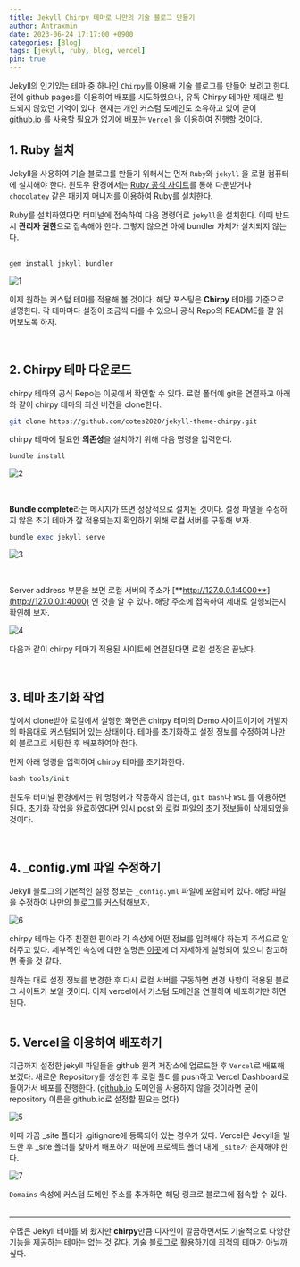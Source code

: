 ```yaml
---
title: Jekyll Chirpy 테마로 나만의 기술 블로그 만들기
author: Antraxmin
date: 2023-06-24 17:17:00 +0900
categories: [Blog]
tags: [jekyll, ruby, blog, vercel]
pin: true
---
```


Jekyll의 인기있는 테마 중 하나인 `Chirpy`를 이용해 기술 블로그를 만들어 보려고 한다. 전에 github pages를 이용하여 배포를 시도하였으나, 유독 Chirpy 테마만 제대로 빌드되지 않았던 기억이 있다. 현재는 개인 커스텀 도메인도 소유하고 있어 굳이 [github.io](http://github.io) 를 사용할 필요가 없기에 배포는 `Vercel` 을 이용하여 진행할 것이다. <br />

## 1. Ruby 설치

Jekyll을 사용하여 기술 블로그를 만들기 위해서는 먼저 `Ruby`와 `jekyll` 을 로컬 컴퓨터에 설치해야 한다. 윈도우 환경에서는 [Ruby 공식 사이트](https://www.ruby-lang.org/en/downloads/)를 통해 다운받거나 `chocolatey` 같은 패키지 매니저를 이용하여 Ruby를 설치한다.

Ruby를 설치하였다면 터미널에 접속하여 다음 명령어로 `jekyll`을 설치한다. 이때 반드시 **관리자 권한**으로 접속해야 한다. 그렇지 않으면 아예 bundler 자체가 설치되지 않는다. <br /><br />

```bash
gem install jekyll bundler
```

![1](https://github.com/Antraxmin/Antraxmin-Blog/assets/77287236/c8296624-ff1b-4ca5-b294-b8f630895e84)

이제 원하는 커스텀 테마를 적용해 볼 것이다. 해당 포스팅은 **Chirpy** 테마를 기준으로 설명한다. 각 테마마다 설정이 조금씩 다를 수 있으니 공식 Repo의 README를 잘 읽어보도록 하자. <br />

<br />

## 2. Chirpy 테마 다운로드

chirpy 테마의 공식 Repo는 이곳에서 확인할 수 있다. 로컬 폴더에 git을 연결하고 아래와 같이 chirpy 테마의 최신 버전을 clone한다.

```bash
git clone https://github.com/cotes2020/jekyll-theme-chirpy.git
```

chirpy 테마에 필요한 **의존성**을 설치하기 위해 다음 명령을 입력한다.

```ruby
bundle install
```

![2](https://github.com/Antraxmin/Antraxmin-Blog/assets/77287236/3e9cfa19-1311-4e88-b707-b1f926afb7f4)

<br />

**Bundle complete**라는 메시지가 뜨면 정상적으로 설치된 것이다. 설정 파일을 수정하지 않은 초기 테마가 잘 적용되는지 확인하기 위해 로컬 서버를 구동해 보자.

```ruby
bundle exec jekyll serve
```

![3](https://github.com/Antraxmin/Antraxmin-Blog/assets/77287236/abaabe0b-9fa1-447e-a8a0-18454b11b118)

<br />

Server address 부분을 보면 로컬 서버의 주소가 [**http://127.0.0.1:4000**](http://127.0.0.1:4000) 인 것을 알 수 있다. 해당 주소에 접속하여 제대로 실행되는지 확인해 보자.

![4](https://github.com/Antraxmin/Antraxmin-Blog/assets/77287236/3700e2f2-058d-4b4a-ab14-0e9e7e0678ec)

다음과 같이 chirpy 테마가 적용된 사이트에 연결된다면 로컬 설정은 끝났다.

<br />

## 3. 테마 초기화 작업

앞에서 clone받아 로컬에서 실행한 화면은 chirpy 테마의 Demo 사이트이기에 개발자의 마음대로 커스텀되어 있는 상태이다. 테마를 초기화하고 설정 정보를 수정하여 나만의 블로그로 세팅한 후 배포하여야 한다.

먼저 아래 명령을 입력하여 chirpy 테마를 초기화한다.

```ruby
bash tools/init
```

윈도우 터미널 환경에서는 위 명령어가 작동하지 않는데, `git bash`나 `WSL` 를 이용하면 된다. 초기화 작업을 완료하였다면 임시 post 와 로컬 파일의 초기 정보들이 삭제되었을 것이다.

<br />

## 4. \_config.yml 파일 수정하기

Jekyll 블로그의 기본적인 설정 정보는 `_config.yml` 파일에 포함되어 있다. 해당 파일을 수정하여 나만의 블로그를 커스텀해보자.

![6](https://github.com/Antraxmin/Antraxmin-Blog/assets/77287236/7af686b9-039b-4b67-8c1a-caded32cb1bf)

chirpy 테마는 아주 친절한 편이라 각 속성에 어떤 정보를 입력해야 하는지 주석으로 알려주고 있다. 세부적인 속성에 대한 설명은 [이곳](https://www.irgroup.org/posts/jekyll-chirpy/)에 더 자세하게 설명되어 있으니 참고하면 좋을 것 같다.

원하는 대로 설정 정보를 변경한 후 다시 로컬 서버를 구동하면 변경 사항이 적용된 블로그 사이트가 보일 것이다. 이제 vercel에서 커스텀 도메인을 연결하여 배포하기만 하면 된다. <br /><br />

## 5. Vercel을 이용하여 배포하기

지금까지 설정한 jekyll 파일들을 github 원격 저장소에 업로드한 후 `Vercel`로 배포해 보겠다.
새로운 Repository를 생성한 후 로컬 폴더를 push하고 Vercel Dashboard로 들어가서 배포를 진행한다. ([github.io](http://github.io) 도메인을 사용하지 않을 것이라면 굳이 repository 이름을 github.io로 설정할 필요는 없다)

![5](https://github.com/Antraxmin/Antraxmin-Blog/assets/77287236/99a71d8e-e83c-4d67-a352-e14cb27ebf53)

이때 가끔 \_site 폴더가 .gitignore에 등록되어 있는 경우가 있다. Vercel은 Jekyll을 빌드한 후 \_site 폴더를 찾아서 배포하기 때문에 프로젝트 폴더 내에 `_site`가 존재해야 한다.

![7](https://github.com/Antraxmin/Antraxmin-Blog/assets/77287236/7b6548ad-30b2-4b37-a444-54f908903066)

`Domains` 속성에 커스텀 도메인 주소를 추가하면 해당 링크로 블로그에 접속할 수 있다.
<br /><br />

---

수많은 Jekyll 테마를 봐 왔지만 **chirpy**만큼 디자인이 깔끔하면서도 기술적으로 다양한 기능을 제공하는 테마는 없는 것 같다. 기술 블로그로 활용하기에 최적의 테마가 아닐까 싶다.
